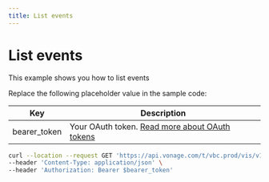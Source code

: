 ```yaml
---
title: List events
---
```


# List events

This example shows you how to list events

Replace the following placeholder value in the sample code:

| Key | Description |
| --- | ----------- |
| bearer_token      | Your OAuth token. [Read more about OAuth tokens](/concepts/guides/create-an-access-token) |

``` bash
curl --location --request GET 'https://api.vonage.com/t/vbc.prod/vis/v1/self/events' \
--header 'Content-Type: application/json' \
--header 'Authorization: Bearer $bearer_token'
```
